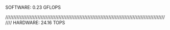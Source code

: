 SOFTWARE:
0.23 GFLOPS



///////////////////////////////////////////////////////////////////////////////////////////////////////
HARDWARE:
24.16 TOPS
